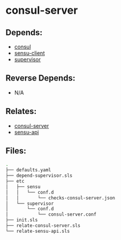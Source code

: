 # consul-server

## Depends:

  -  [consul](/salt/consul)
  -  [sensu-client](/salt/sensu-client)
  -  [supervisor](/salt/supervisor)

## Reverse Depends:

  -  N/A

## Relates:

  -  [consul-server](/salt/consul-server)
  -  [sensu-api](/salt/sensu-api)

## Files:

```bash
.
├── defaults.yaml
├── depend-supervisor.sls
├── etc
│   ├── sensu
│   │   └── conf.d
│   │       └── checks-consul-server.json
│   └── supervisor
│       └── conf.d
│           └── consul-server.conf
├── init.sls
├── relate-consul-server.sls
└── relate-sensu-api.sls
```
